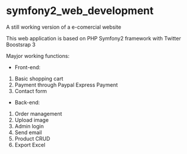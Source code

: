 # symfony2_web_development
A still working version of a e-comercial website

This web application is based on PHP Symfony2 framework with Twitter Boostsrap 3

Mayjor working functions:
- Front-end:
1. Basic shopping cart 
2. Payment through Paypal Express Payment
3. Contact form

- Back-end:
1. Order management
2. Upload image
3. Admin login
4. Send email
5. Product CRUD
6. Export Excel

